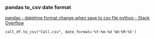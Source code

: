 ###  pandas to_csv date format


[pandas - datetime format change when save to csv file python - Stack Overflow](https://stackoverflow.com/questions/30298144/datetime-format-change-when-save-to-csv-file-python "pandas - datetime format change when save to csv file python - Stack Overflow")


 

```
call_df.to_csv("Call.csv", date_format='%Y-%m-%d %H:%M:%S')

```
